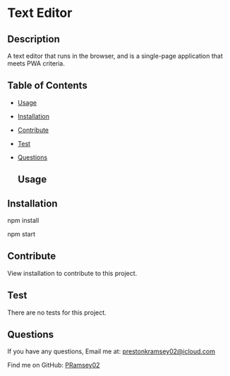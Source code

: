 #  Text Editor
  
  ## Description
  A text editor that runs in the browser, and is a single-page application that meets PWA criteria.

## Table of Contents
- [Usage](#usage)
- [Installation](#installation)
- [Contribute](#contribute)
- [Test](#test)
- [Questions](#questions)

  ## Usage
  
 
## Installation
  npm install
  
  npm start

## Contribute
  View installation to contribute to this project.

## Test
  There are no tests for this project.

## Questions
If you have any questions, Email me at: prestonkramsey02@icloud.com 
  
  Find me on GitHub: [PRamsey02](https://github.com/PRamsey02)
